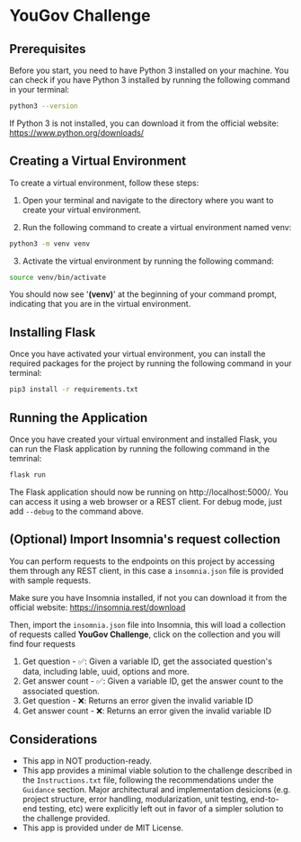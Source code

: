 # YouGov Challenge

## Prerequisites

Before you start, you need to have Python 3 installed on your machine. You can check if you have Python 3 installed by running the following command in your terminal:

```bash
python3 --version
```

If Python 3 is not installed, you can download it from the official website: https://www.python.org/downloads/

## Creating a Virtual Environment

To create a virtual environment, follow these steps:

1. Open your terminal and navigate to the directory where you want to create your virtual environment.

2. Run the following command to create a virtual environment named venv:

```bash
python3 -m venv venv
```

3. Activate the virtual environment by running the following command:

```bash
source venv/bin/activate
```

You should now see '**(venv)**' at the beginning of your command prompt, indicating that you are in the virtual environment.

## Installing Flask

Once you have activated your virtual environment, you can install the required packages for the project by running the following command in your terminal:

```bash
pip3 install -r requirements.txt
```

## Running the Application

Once you have created your virtual environment and installed Flask, you can run the Flask application by running the following command in the temrinal:

```bash
flask run
```

The Flask application should now be running on http://localhost:5000/. You can access it using a web browser or a REST client. For debug mode, just add `--debug` to the command above.

## (Optional) Import Insomnia's request collection

You can perform requests to the endpoints on this project by accessing them through any REST client, in this case a `insomnia.json` file is provided with sample requests.

Make sure you have Insomnia installed, if not you can download it from the official website: https://insomnia.rest/download

Then, import the `insomnia.json` file into Insomnia, this will load a collection of requests called **YouGov Challenge**, click on the collection and you will find four requests

1. Get question - ✅: Given a variable ID, get the associated question's data, including lable, uuid, options and more.
2. Get answer count - ✅: Given a variable ID, get the answer count to the associated question.
3. Get question - ❌: Returns an error given the invalid variable ID
4. Get answer count - ❌: Returns an error given the invalid variable ID

## Considerations

- This app in NOT production-ready.
- This app provides a minimal viable solution to the challenge described in the `Instructions.txt` file, following the recommendations under the `Guidance` section. Major architectural and implementation desicions (e.g. project structure, error handling, modularization, unit testing, end-to-end testing, etc) were explicitly left out in favor of a simpler solution to the challenge provided.
- This app is provided under de MIT License.
